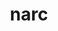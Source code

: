 ---
category: 4-letters
denotation: null
name: narc
reference_link: https://www.etymonline.com/word/narc
root_language: null
root_name: null
title: narc
type: free
word_sums:
- respelling: narc
  sum: 'Narc + '
---